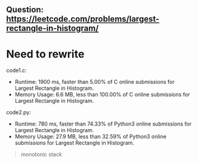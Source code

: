 ## Question: https://leetcode.com/problems/largest-rectangle-in-histogram/

# Need to rewrite

code1.c:
* Runtime: 1900 ms, faster than 5.00% of C online submissions for Largest Rectangle in Histogram.
* Memory Usage: 6.6 MB, less than 100.00% of C online submissions for Largest Rectangle in Histogram.

code2.py:
* Runtime: 780 ms, faster than 74.33% of Python3 online submissions for Largest Rectangle in Histogram.
* Memory Usage: 27.9 MB, less than 32.59% of Python3 online submissions for Largest Rectangle in Histogram.
> monotonic stack